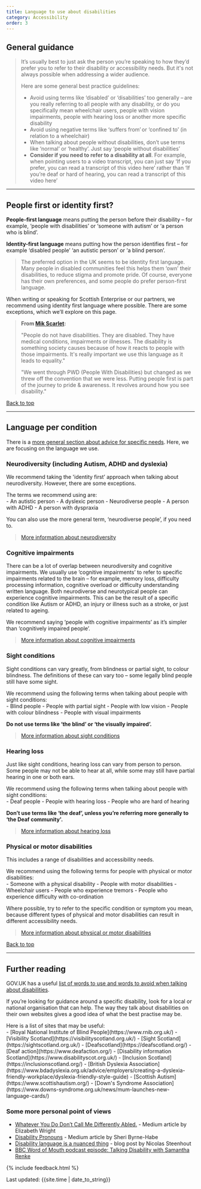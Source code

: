 ```yaml
---
title: Language to use about disabilities  
category: Accessibility
order: 3
---
```



## General guidance 

<blockquote class="info">
 <p>
  It’s usually best to just ask the person you’re speaking to how they’d prefer you to refer to their disability or accessibility needs. But it's not always possible when addressing a wider audience.
 </p>
<p>
<p style="margin-bottom: 0">Here are some general best practice guidelines: </p>
</p>
 <ul>
<li>Avoid using terms like ‘disabled’ or ‘disabilities’ too generally – are you really referring to all people with any disability, or do you specifically mean wheelchair users, people with vision impairments, people with hearing loss or another more specific disability</li>
<li>Avoid using negative terms like ‘suffers from’ or ‘confined to’ (in relation to a wheelchair)</li>
<li>When talking about people without disabilities, don’t use terms like ‘normal’ or ‘healthy’. Just say ‘people without disabilities’</li>
  <li><strong>Consider if you need to refer to a disability at all</strong>. For example, when pointing users to a video transcript, you can just say ‘If you prefer, you can read a transcript of this video here’ rather than ‘If you’re deaf or hard of hearing, you can read a transcript of this video here’</li>
 </ul>
 </blockquote>

 <hr class="big">
 
## People first or identity first? 

**People-first language** means putting the person before their disability – for example, ‘people with disabilities’ or ‘someone with autism’ or ‘a person who is blind’.  

**Identity-first language** means putting how the person identifies first – for example ‘disabled people’ ‘an autistic person’ or ‘a blind person’. 

<blockquote class="info">
<p>The preferred option in the UK seems to be identity first language. Many people in disabled communities feel this helps them ‘own’ their disabilities, to reduce stigma and promote pride. Of course, everyone has their own preferences, and some people do prefer person-first language.</p>
</blockquote>
 
When writing or speaking for Scottish Enterprise or our partners, we recommend using identity first language where possible. There are some exceptions, which we’ll explore on this page.  

> **From [Mik Scarlet](https://twitter.com/MikScarlet/status/1319557794643718146):**
>
> "People do not have disabilities. They are disabled. They have medical conditions, impairments or illnesses. The disability is something society causes because of how it reacts to people with those impairments. 
>It's really important we use this language as it leads to equality." 
>
>"We went through PWD (People With Disabilities) but changed as we threw off the convention that we were less. Putting people first is part of the journey to pride & awareness. It revolves around how you see disability." 

<a href="#" class="button">Back to top</a>

<hr class="big">
 
## Language per condition

There is a [more general section about advice for specific needs](/inclusion/accessibility/advice-specific/). Here, we are focusing on the language we use.
### Neurodiversity (including Autism, ADHD and dyslexia) 

We recommend taking the 'identity first’ approach when talking about neurodiversity. However, there are some exceptions.  

<p style="margin-bottom: 0">The terms we recommend using are:</p>
- An autistic person 
- A dyslexic person 
- Neurodiverse people  
- A person with ADHD 
- A person with dyspraxia  

You can also use the more general term, ‘neurodiverse people’, if you need to.  

> [More information about neurodiversity](/inclusion/accessibility/advice-specific/#neurodiversity)
 

### Cognitive impairments 

There can be a lot of overlap between neurodiversity and cognitive impairments. We usually use ‘cognitive impairments’ to refer to specific impairments related to the brain – for example, memory loss, difficulty processing information, cognitive overload or difficulty understanding written language. Both neurodiverse and neurotypical people can experience cognitive impairments. This can be the result of a specific condition like Autism or ADHD, an injury or illness such as a stroke, or just related to ageing.   

We recommend saying ‘people with cognitive impairments’ as it’s simpler than ‘cognitively impaired people’.  

> [More information about cognitive impairments](/inclusion/accessibility/advice-specific/#cognitive-impairments)

### Sight conditions 

Sight conditions can vary greatly, from blindness or partial sight, to colour blindness. The definitions of these can vary too – some legally blind people still have some sight. 
<p style="margin-bottom: 0">We recommend using the following terms when talking about people with sight conditions: </p>
- Blind people  
- People with partial sight  
- People with low vision  
- People with colour blindness 
- People with visual impairments  

**Do not use terms like ‘the blind’ or ‘the visually impaired’.**

> [More information about sight conditions](/inclusion/accessibility/advice-specific/#blindness-and-visual-impairments)

### Hearing loss 

Just like sight conditions, hearing loss can vary from person to person. Some people may not be able to hear at all, while some may still have partial hearing in one or both ears. 
<p style="margin-bottom: 0">We recommend using the following terms when talking about people with sight conditions:</p>
- Deaf people 
- People with hearing loss  
- People who are hard of hearing  

**Don’t use terms like ‘the deaf’, unless you’re referring more generally to ‘the Deaf community'.**

> [More information about hearing loss](/inclusion/accessibility/advice-specific/#deaf-and-hearing-impairments)


### Physical or motor disabilities 

This includes a range of disabilities and accessibility needs. 
<p style="margin-bottom: 0">We recommend using the following terms for people with physical or motor disabilities: </p>
- Someone with a physical disability  
- People with motor disabilities  
- Wheelchair users 
- People who experience tremors 
- People who experience difficulty with co-ordination  

Where possible, try to refer to the specific condition or symptom you mean, because different types of physical and motor disabilities can result in different accessibility needs.  

> [More information about physical or motor disabilities](/inclusion/accessibility/advice-specific/#motricity-impairments) 

<a href="#" class="button">Back to top</a>

<hr class="big">

## Further reading 

GOV.UK has a useful [list of words to use and words to avoid when talking about disabilities](https://www.gov.uk/government/publications/inclusive-communication/inclusive-language-words-to-use-and-avoid-when-writing-about-disability#words-to-use-and-avoid).  

If you’re looking for guidance around a specific disability, look for a local or national organisation that can help. The way they talk about disabilities on their own websites gives a good idea of what the best practise may be. 

<p style="margin-bottom: 0">Here is a list of sites that may be useful:</p>
- [Royal National Institute of Blind People](https://www.rnib.org.uk/)
- [Visibility Scotland](https://visibilityscotland.org.uk/)
- [Sight Scotland](https://sightscotland.org.uk/)
- [Deafscotland](https://deafscotland.org/) 
- [Deaf action](https://www.deafaction.org/) 
- [Disability information Scotland](https://www.disabilityscot.org.uk/)   
- [Inclusion Scotland](https://inclusionscotland.org/) 
- [British Dyslexia Association](https://www.bdadyslexia.org.uk/advice/employers/creating-a-dyslexia-friendly-workplace/dyslexia-friendly-style-guide) 
- [Scottish Autism](https://www.scottishautism.org/)
- [Down's Syndrome Association](https://www.downs-syndrome.org.uk/news/mum-launches-new-language-cards/)

### Some more personal point of views
- [Whatever You Do Don’t Call Me Differently Abled.](https://medium.com/swlh/whatever-you-do-dont-call-me-differently-abled-d947ac029801) - Medium article by Elizabeth Wright
- [Disability Pronouns](https://medium.com/age-of-awareness/disability-pronouns-bb7e04b890f3) - Medium article by Sheri Byrne-Habe
- [Disability language is a nuanced thing](https://incl.ca/disability-language-is-a-nuanced-thing/) - blog post by Nicolas Steenhout 
- [BBC Word of Mouth podcast episode: Talking Disability with Samantha Renke](https://www.bbc.co.uk/programmes/m000qy49)

{% include feedback.html %}
<div>Last updated: {{site.time | date_to_string}}</div>
